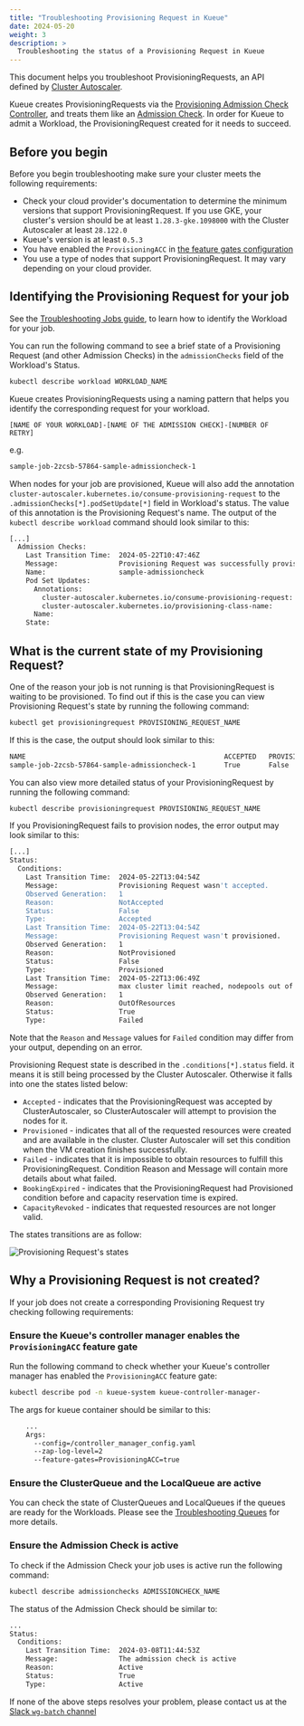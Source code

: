 ```yaml
---
title: "Troubleshooting Provisioning Request in Kueue"
date: 2024-05-20
weight: 3
description: >
  Troubleshooting the status of a Provisioning Request in Kueue
---
```


This document helps you troubleshoot ProvisioningRequests, an API defined by [Cluster Autoscaler](https://github.com/kubernetes/autoscaler/blob/4872bddce2bcc5b4a5f6a3d569111c11b8a2baf4/cluster-autoscaler/provisioningrequest/apis/autoscaling.x-k8s.io/v1beta1/types.go#L41).

Kueue creates ProvisioningRequests via the [Provisioning Admission Check Controller](/docs/admission-check-controllers/provisioning/), and treats them like an [Admission Check](/docs/concepts/admission_check/). In order for Kueue to admit a Workload, the ProvisioningRequest created for it needs to succeed.

## Before you begin

Before you begin troubleshooting make sure your cluster meets the following requirements:
- Check your cloud provider's documentation to determine the minimum versions that support ProvisioningRequest. If you use GKE, your cluster's version should be at least `1.28.3-gke.1098000` with the Cluster Autoscaler at least `28.122.0`
- Kueue's version is at least `0.5.3`
- You have enabled the `ProvisioningACC` in [the feature gates configuration](/docs/installation/#change-the-feature-gates-configuration)
- You use a type of nodes that support ProvisioningRequest. It may vary depending on your cloud provider.

## Identifying the Provisioning Request for your job

See the [Troubleshooting Jobs guide](/docs/tasks/troubleshooting/troubleshooting_jobs/#identifying-the-workload-for-your-job), to learn how to identify the Workload for your job.

You can run the following command to see a brief state of a Provisioning Request (and other Admission Checks) in the `admissionChecks` field of the Workload's Status.

```bash
kubectl describe workload WORKLOAD_NAME
```

Kueue creates ProvisioningRequests using a naming pattern that helps you identify the corresponding request for your workload.

```
[NAME OF YOUR WORKLOAD]-[NAME OF THE ADMISSION CHECK]-[NUMBER OF RETRY]
```
e.g.
```bash
sample-job-2zcsb-57864-sample-admissioncheck-1
```

When nodes for your job are provisioned, Kueue will also add the annotation `cluster-autoscaler.kubernetes.io/consume-provisioning-request` to the `.admissionChecks[*].podSetUpdate[*]` field in Workload's status. The value of this annotation is the Provisioning Request's name. The output of the `kubectl describe workload` command should look similar to this:

```bash
[...]
  Admission Checks:
    Last Transition Time:  2024-05-22T10:47:46Z
    Message:               Provisioning Request was successfully provisioned.
    Name:                  sample-admissioncheck
    Pod Set Updates:
      Annotations:
        cluster-autoscaler.kubernetes.io/consume-provisioning-request:  sample-job-2zcsb-57864-sample-admissioncheck-1
        cluster-autoscaler.kubernetes.io/provisioning-class-name:       queued-provisioning.gke.io
      Name:                                                             main
    State:                                                              Ready
```

## What is the current state of my Provisioning Request?

One of the reason your job is not running is that ProvisioningRequest is waiting to be provisioned. To find out if this is the case you can view Provisioning Request's state by running the following command:

```bash
kubectl get provisioningrequest PROVISIONING_REQUEST_NAME
```

If this is the case, the output should look similar to this:

```bash
NAME                                                 ACCEPTED   PROVISIONED   FAILED   AGE
sample-job-2zcsb-57864-sample-admissioncheck-1       True       False         False    20s
```

You can also view more detailed status of your ProvisioningRequest by running the following command:

```bash
kubectl describe provisioningrequest PROVISIONING_REQUEST_NAME
```

If you ProvisioningRequest fails to provision nodes, the error output may look similar to this:
```bash
[...]
Status:
  Conditions:
    Last Transition Time:  2024-05-22T13:04:54Z
    Message:               Provisioning Request wasn't accepted.
    Observed Generation:   1
    Reason:                NotAccepted
    Status:                False
    Type:                  Accepted
    Last Transition Time:  2024-05-22T13:04:54Z
    Message:               Provisioning Request wasn't provisioned.
    Observed Generation:   1
    Reason:                NotProvisioned
    Status:                False
    Type:                  Provisioned
    Last Transition Time:  2024-05-22T13:06:49Z
    Message:               max cluster limit reached, nodepools out of resources: default-nodepool (cpu, memory)
    Observed Generation:   1
    Reason:                OutOfResources
    Status:                True
    Type:                  Failed
```

Note that the `Reason` and `Message` values for `Failed` condition may differ from your output, depending on an error.

Provisioning Request state is described in the `.conditions[*].status` field.  it means it is still being processed by the Cluster Autoscaler. Otherwise it falls into one the states listed below:
- `Accepted` - indicates that the ProvisioningRequest was accepted by ClusterAutoscaler, so ClusterAutoscaler will attempt to provision the nodes for it.
- `Provisioned` - indicates that all of the requested resources were created and are available in the cluster. Cluster Autoscaler will set this condition when the VM creation finishes successfully.
- `Failed` - indicates that it is impossible to obtain resources to fulfill this ProvisioningRequest.	Condition Reason and Message will contain more details about what failed.
- `BookingExpired` - indicates that the ProvisioningRequest had Provisioned condition before and capacity reservation time is expired.
- `CapacityRevoked` - indicates that requested resources are not longer valid.

The states transitions are as follow:

![Provisioning Request's states](/images/prov-req-states.svg)

## Why a Provisioning Request is not created?

If your job does not create a corresponding Provisioning Request try checking following requirements:

### Ensure the Kueue's controller manager enables the `ProvisioningACC` feature gate

Run the following command to check whether your Kueue's controller manager has enabled the `ProvisioningACC` feature gate:

```bash
kubectl describe pod -n kueue-system kueue-controller-manager-
```

The args for kueue container should be similar to this:

```bash
    ...
    Args:
      --config=/controller_manager_config.yaml
      --zap-log-level=2
      --feature-gates=ProvisioningACC=true
```

### Ensure the ClusterQueue and the LocalQueue are active
You can check the state of ClusterQueues and LocalQueues if the queues are ready for the Workloads.
Please see the [Troubleshooting Queues](/docs/tasks/troubleshooting/troubleshooting_queues/) for more details.


### Ensure the Admission Check is active

To check if the Admission Check your job uses is active run the following command:

```bash
kubectl describe admissionchecks ADMISSIONCHECK_NAME
```

The status of the Admission Check should be similar to:

```bash
...
Status:
  Conditions:
    Last Transition Time:  2024-03-08T11:44:53Z
    Message:               The admission check is active
    Reason:                Active
    Status:                True
    Type:                  Active
```

If none of the above steps resolves your problem, please contact us at the [Slack `wg-batch` channel](https://kubernetes.slack.com/archives/C032ZE66A2X)
